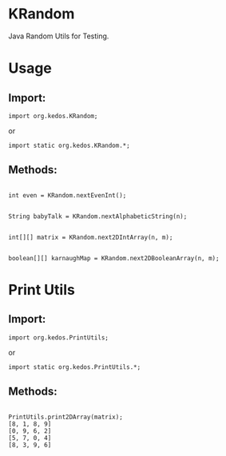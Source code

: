 # KRandom
Java Random Utils for Testing.

# Usage
## Import:
<p><code>import org.kedos.KRandom;</code></p>
or
<p><code>import static org.kedos.KRandom.*;</code></p>

## Methods:
<p><code>
int even = KRandom.nextEvenInt();
</code></p>

<p><code>
String babyTalk = KRandom.nextAlphabeticString(n);
</code></p>

<p><code>
int[][] matrix = KRandom.next2DIntArray(n, m);
</code></p>

<p><code>
boolean[][] karnaughMap = KRandom.next2DBooleanArray(n, m);
</code></p>

# Print Utils
## Import:
<p><code>import org.kedos.PrintUtils;</code></p>
or
<p><code>import static org.kedos.PrintUtils.*;</code></p>

## Methods:
<p><code>
PrintUtils.print2DArray(matrix);
[8, 1, 8, 9]
[0, 9, 6, 2]
[5, 7, 0, 4]
[8, 3, 9, 6]
</code></p>
